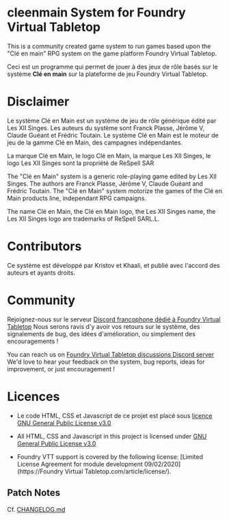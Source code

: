 # cleenmain System for Foundry Virtual Tabletop

This is a community created game system to run games based upon the "Clé en main" RPG system on the game platform Foundry Virtual Tabletop.

Ceci est un programme qui permet de jouer à des jeux de rôle basés sur le système **Clé en main** sur la plateforme de jeu Foundry Virtual Tabletop.


# Disclaimer
Le système Clé en Main est un système de jeu de rôle générique édité par Les XII Singes. Les auteurs du système sont Franck Plasse, Jérôme V, Claude Guéant et Frédric Toutain. Le système Clé en Main est le moteur de jeu de la gamme Clé en Main, des campagnes indépendantes.

La marque Clé en Main, le logo Clé en Main, la marque Les XII Singes, le logo Les XII Singes sont la propriété de ReSpell SAR


The "Clé en Main" system is a generic role-playing game edited by Les XII Singes. The authors are Franck Plasse, Jérôme V, Claude Guéant and Frédric Toutain. The "Clé en Main" system motorize the games of the Clé en Main products line, independant RPG campaigns.

The name Clé en Main, the Clé en Main logo, the Les XII Singes name, the Les XII Singes logo are trademarks of ReSpell SARL.L.

# Contributors

Ce système est développé par Kristov et Khaali, et publié avec l'accord des auteurs et ayants droits.

# Community

Rejoignez-nous sur le serveur [Discord francophone dédié à Foundry Virtual Tabletop](https://discord.com/invite/pPSDNJk)
Nous serons ravis d'y avoir vos retours sur le système, des signalements de bug, des idées d'amélioration, ou simplement des encouragements !

You can reach us on [Foundry Virtual Tabletop discussions Discord server](https://discord.com/invite/5Fj2E42X)
We'd love to hear your feedback on the system, bug reports, ideas for improvement, or just encouragement !


# Licences

- Le code HTML, CSS et Javascript de ce projet est placé sous [licence GNU General Public License v3.0](https://choosealicense.com/licenses/gpl-3.0/)

- All HTML, CSS and Javascript in this project is licensed under [GNU General Public License v3.0](https://choosealicense.com/licenses/gpl-3.0/)

- Foundry VTT support is covered by the following license: [Limited License Agreement for module development 09/02/2020](https://Foundry Virtual Tabletop.com/article/license/).

## Patch Notes

Cf. [CHANGELOG.md](./CHANGELOG.md)
